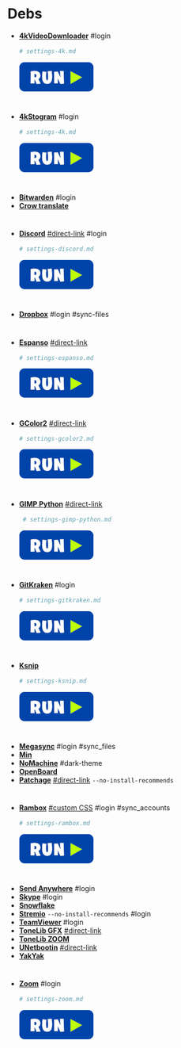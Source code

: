 # Debs
 - <a href="https://www.4kdownload.com/pt-br/products/product-videodownloader" target="_blank"><strong>4kVideoDownloader</strong></a> #login
    ```bash
    # settings-4k.md
    ```
    [![bashrun](../images/bashrun.png)](br:settings-4k)
#
 - <a href="https://www.4kdownload.com/pt-br/products/product-stogram" target="_blank"><strong>4kStogram</strong></a> #login
    ```bash
    # settings-4k.md
    ```
    [![bashrun](../images/bashrun.png)](br:settings-4k)
#
 - <a href="https://bitwarden.com/#download" target="_blank"><strong>Bitwarden</strong></a> #login
 - <a href="https://github.com/crow-translate/crow-translate/releases" target="_blank"><strong>Crow translate</strong></a>
#
 - <a href="https://discord.com" target="_blank"><strong>Discord</strong></a> <a href="https://dl.discordapp.net/apps/linux/0.0.10/discord-0.0.10.deb">#direct-link</a> #login
    ```bash
    # settings-discord.md
    ```
    [![bashrun](../images/bashrun.png)](br:settings-discord)
#
 - <a href="https://www.dropbox.com/install" target="_blank"><strong>Dropbox</strong></a> #login #sync-files
#
 - <a href="https://github.com/federico-terzi/espanso/releases" target="_blank"><strong>Espanso</strong></a> <a href="https://github.com/federico-terzi/espanso/releases/latest/download/espanso-debian-amd64.deb" target="_blank">#direct-link</a>
    ```bash
    # settings-espanso.md
    ```
    [![bashrun](../images/bashrun.png)](br:settings-espanso)
#
 - <a href="https://packages.ubuntu.com/xenial/amd64/gcolor2/download" target="_blank"><strong>GColor2</strong></a> <a href="http://mirrors.kernel.org/ubuntu/pool/universe/g/gcolor2/gcolor2_0.4-2.1ubuntu1_amd64.deb" target="_blank">#direct-link</a>
    ```bash
    # settings-gcolor2.md
    ```
    [![bashrun](../images/bashrun.png)](br:settings-gcolor2)
#
 - <a href="https://packages.ubuntu.com/eoan/gimp-python" target="_blank"><strong>GIMP Python</strong></a> <a href="http://mirrors.kernel.org/ubuntu/pool/universe/g/gimp/gimp-python_2.10.8-2_amd64.deb" target="_blank">#direct-link</a>
   ```bash
    # settings-gimp-python.md
    ```
    [![bashrun](../images/bashrun.png)](br:settings-gimp-python)
#
 - <a href="https://www.gitkraken.com/download" target="_blank"><strong>GitKraken</strong></a> #login
    ```bash
    # settings-gitkraken.md
    ```
    [![bashrun](../images/bashrun.png)](br:settings-gitkraken)
#
 - <a href="https://github.com/ksnip/ksnip/releases" target="_blank"><strong>Ksnip</strong></a>
    ```bash
    # settings-ksnip.md
    ```
    [![bashrun](../images/bashrun.png)](br:settings-ksnip)
#
 - <a href="https://mega.nz/sync" target="_blank"><strong>Megasync</strong></a> #login #sync_files
 - <a href="https://minbrowser.org/" target="_blank"><strong>Min</strong></a>
 - <a href="https://www.nomachine.com/download/linux&amp;id=1" target="_blank"><strong>NoMachine</strong></a> #dark-theme
 - <a href="https://github.com/OpenBoard-org/OpenBoard/releases" target="_blank"><strong>OpenBoard</strong></a>
 - <a href="https://packages.ubuntu.com/eoan/amd64/patchage/download" target="_blank"><strong>Patchage</strong></a> <a href="http://mirrors.kernel.org/ubuntu/pool/universe/p/patchage/patchage_1.0.0~dfsg0-0.2_amd64.deb" target="_blank">#direct-link</a> `--no-install-recommends`
#
 - <a href="https://github.com/ramboxapp/community-edition/releases" target="_blank"><strong>Rambox</strong></a> <a href="http://my.opendesktop.org/s/9Nq2Z9LffAwQCXm" target="_blank">#custom CSS</a> #login #sync_accounts
    ```bash
    # settings-rambox.md
    ```
    [![bashrun](../images/bashrun.png)](br:settings-rambox)
#
 - <a href="https://send-anywhere.com/file-transfer" target="_blank"><strong>Send Anywhere</strong></a> #login
 - <a href="https://www.skype.com/pt-br/get-skype/" target="_blank"><strong>Skype</strong></a> #login
 - <a href="https://github.com/subhra74/snowflake/releases" target="_blank"><strong>Snowflake</strong></a>
 - <a href="https://www.stremio.com/downloads" target="_blank"><strong>Stremio</strong></a> `--no-install-recommends` #login
 - <a href="https://www.teamviewer.com/pt-br/download/linux/" target="_blank"><strong>TeamViewer</strong></a> #login
 - <a href="http://www.vst4free.com/free_vst.php?plugin=ToneLib-GFX&amp;id=3003" target="_blank"><strong>ToneLib GFX</strong></a> <a href="http://www.vst4free.com/get_plug.php?linux=ToneLib-GFX-amd64.deb" target="_blank">#direct-link</a>
 - <a href="https://www.tonelib.net/download/" target="_blank"><strong>ToneLib ZOOM</strong></a>
 - <a href="https://github.com/winunix/unetbootin-focal" target="_blank"><strong>UNetbootin</strong></a> <a href="https://github.com/winunix/debian/raw/master/pool/main/u/unetbootin-focal/unetbootin-focal_677-1~focal1_amd64.deb" target="_blank">#direct-link</a>
 - <a href="https://github.com/yakyak/yakyak/releases/tag/v1.5.9" target="_blank"><strong>YakYak</strong></a>
#
 - <a href="https://us04web.zoom.us/download" target="_blank"><strong>Zoom</strong></a> #login
    ```bash
    # settings-zoom.md
    ```
    [![bashrun](../images/bashrun.png)](br:settings-zoom)
#
